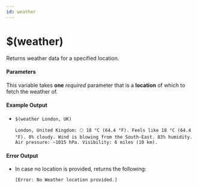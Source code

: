 ```yaml
---
id: weather
---
```


# $(weather)

Returns weather data for a specified location.

#### Parameters

This variable takes **one** *required* parameter that is a **location** of which to fetch the weather of.

#### Example Output

* `$(weather London, UK)`

    ```
    London, United Kingdom: 🌕 18 °C (64.4 °F). Feels like 18 °C (64.4 °F). 0% cloudy. Wind is blowing from the South-East. 83% humidity. Air pressure: ~1015 hPa. Visibility: 6 miles (10 km). 
    ```

#### Error Output

* In case no location is provided, returns the following:

    ```
    [Error: No Weather location provided.]
    ```
